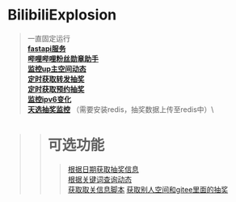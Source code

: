 # BilibiliExplosion
>一直固定运行\
[__fastapi服务__](fastapi接口/请求代理_ver_database_fastapi.py)\
[__哔哩哔哩粉丝勋章助手__](github/哔哩哔哩粉丝勋章助手/main.py)\
[__监控up主空间动态__](grpc获取动态/src/监控up动态/bili_dynamic_monitor.py)\
[__定时获取转发抽奖__](opus新版官方抽奖/转发抽奖/定时获取所有动态以及发布抽奖专栏.py)\
[__定时获取预约抽奖__](opus新版官方抽奖/预约抽奖/定时提交预约抽奖.py)\
[__监控ipv6变化__](K:/python测试专用/光猫测试/一键修改squidconfig.py)\
[__天选抽奖监控__](K:\Bili_live_monitor\src\monitor.py) （需要安装redis，抽奖数据上传至redis中）\

>># __可选功能__
> >>[根据日期获取抽奖信息](grpc获取动态\src\根据日期获取抽奖动态\getLotDynSortByDate.py)<br>
[根据关键词查询动态](grpc获取动态\src\获取特殊关键词动态\getKeyWordDynDetail.py)<br>
[获取取关信息脚本](取关脚本\获取取关列表.py)
> [获取别人空间和gitee里面的抽奖](github/my_operator/bili_upload/get_bili_upload.py)
